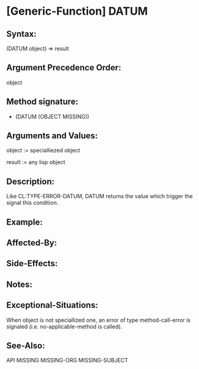 # [Generic-Function] DATUM

## Syntax:

(DATUM object) => result

## Argument Precedence Order:

object

## Method signature:

* (DATUM (OBJECT MISSING))

## Arguments and Values:

object := specialliezed object

result := any lisp object

## Description:
Like CL:TYPE-ERROR-DATUM, DATUM returns the value which trigger the signal this condition.

## Example:

## Affected-By:

## Side-Effects:

## Notes:

## Exceptional-Situations:
When object is not speciallized one, an error of type method-call-error is signaled (i.e. no-applicable-method is called).

## See-Also:

API
MISSING
MISSING-ORG
MISSING-SUBJECT
